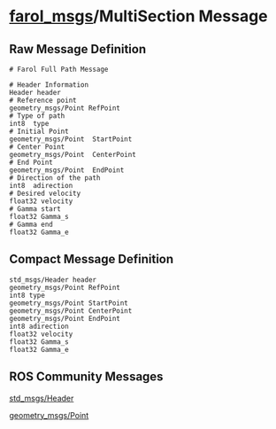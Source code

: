 [farol_msgs](index-msg.md)/MultiSection Message
=====================================================

Raw Message Definition
----------------------
```
# Farol Full Path Message  
  
# Header Information  
Header header  
# Reference point  
geometry_msgs/Point RefPoint  
# Type of path  
int8  type  
# Initial Point  
geometry_msgs/Point  StartPoint  
# Center Point  
geometry_msgs/Point  CenterPoint  
# End Point  
geometry_msgs/Point  EndPoint  
# Direction of the path  
int8  adirection  
# Desired velocity  
float32 velocity  
# Gamma start  
float32 Gamma_s  
# Gamma end  
float32 Gamma_e  
```
Compact Message Definition
--------------------------
```
std_msgs/Header header  
geometry_msgs/Point RefPoint  
int8 type  
geometry_msgs/Point StartPoint  
geometry_msgs/Point CenterPoint  
geometry_msgs/Point EndPoint  
int8 adirection  
float32 velocity  
float32 Gamma_s  
float32 Gamma_e  
```

ROS Community Messages 
--------------------------
[std_msgs/Header](http://docs.ros.org/en/noetic/api/std_msgs/html/msg/Header.html)

[geometry_msgs/Point](http://docs.ros.org/en/noetic/api/geometry_msgs/html/msg/Point.html)

